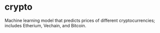 # crypto

Machine learning model that predicts prices of different cryptocurrencies; includes Etherium, Vechain, and Bitcoin.
